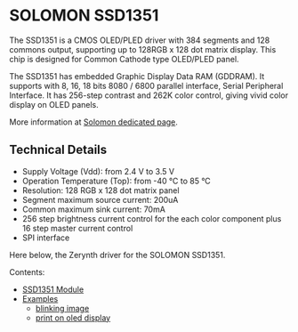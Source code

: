 # SOLOMON SSD1351

The SSD1351 is a CMOS OLED/PLED driver with 384 segments and 128 commons output, supporting up to 128RGB x 128 dot matrix display. This chip is designed for Common Cathode type OLED/PLED panel.

The SSD1351 has embedded Graphic Display Data RAM (GDDRAM). It supports with 8, 16, 18 bits 8080 / 6800 parallel interface, Serial Peripheral Interface. It has 256-step contrast and 262K color control, giving vivid color display on OLED panels.

More information at [Solomon dedicated page](http://www.solomon-systech.com/en/product/display-ic/oled-driver-controller/ssd1351/).

## Technical Details


* Supply Voltage (Vdd): from 2.4 V to 3.5 V
* Operation Temperature (Top): from -40 °C to 85 °C
* Resolution: 128 RGB x 128 dot matrix panel
* Segment maximum source current: 200uA
* Common maximum sink current: 70mA
* 256 step brightness current control for the each color component plus 16 step master current control
* SPI interface

Here below, the Zerynth driver for the SOLOMON SSD1351.

Contents:


* [SSD1351 Module](https://docs.zerynth.com/latest/official/lib.solomon.ssd1351/docs/official_lib.solomon.ssd1351_ssd1351.html)
* [Examples](https://docs.zerynth.com/latest/official/lib.solomon.ssd1351/examples/examples.html)
    * [blinking image](https://docs.zerynth.com/latest/official/lib.solomon.ssd1351/examples/examples.html#blinking-image)
    * [print on oled display](https://docs.zerynth.com/latest/official/lib.solomon.ssd1351/examples/examples.html#print-on-oled-display)
